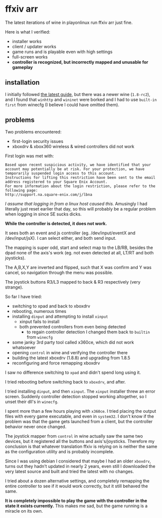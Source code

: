 
# ffxiv arr

The latest iterations of wine in playonlinux run ffxiv arr just fine.

Here is what I verified:

- installer works
- client / updater works
- game runs and is playable even with high settings
- full-screen works
- **controller is recognized, but incorrectly mapped and unusable for gameplay**


## installation

I initially followed [the latest guide](https://appdb.winehq.org/objectManager.php?sClass=version&iId=28853), but there was a newer wine (`1.8-rc2`), and I found that `winhttp` and `wininet` were borked and I had to use `built-in first` from winecfg (I believe I could have omitted them).


## problems

Two problems encountered:

- first-login security issues
- xboxdrv & xbox360 wireless & wired controllers did not work


First login was met with:

	Based upon recent suspicious activity, we have identified that your account may potentially be at risk. For your protection, we have temporarily suspended login access to this account.
	Instructions for lifting this restriction have been sent to the email address registered to your Square Enix Account.
	For more information about the login restriction, please refer to the following page:
	http://support.na.square-enix.com/j/lbna

_I assume that logging in from a linux host caused this._  Amusingly I had literally just reset earlier that day, so this will probably be a regular problem when logging in since SE sucks dicks.


**While the controller is detected, it does not work.**

It sees both an event and js controller (eg. /dev/input/eventX and /dev/input/jsX).  I can select either, and both send input.

The mapping is super odd, start and select map to the LB/RB, besides the dpad none of the axis's work (eg. not even detected at all, LT/RT and both joysticks).

The A,B,X,Y are inverted and flipped, such that X was confirm and Y was cancel, so navigation through the menu was possible.

The joystick buttons R3/L3 mapped to back & R3 respectively (very strange).

So far I have tried:

- switching to xpad and back to xboxdrv
- rebooting, numerous times
- installing `dinput` and attempting to install `xinput`
	- xinput fails to install
	- both prevented controllers from even being detected
		- to regain controller detection I changed them back to `builtin` from `winecfg`
- some janky 3rd party tool called x360ce, which did not work whatsoever
- opening `control` in wine and verifying the controller there
- building the latest xboxdrv (1.8.8) and upgrading from 1.8.5
- reconfiguring and force remapping xboxdrv

I saw no difference switching to `xpad` and didn't spend long using it.

I tried rebooting before switching back to `xboxdrv`, and after.

I tried installing `dinput`, and then `xinput`.  The `xinput` installer threw an error screen.  Suddenly controller detection stopped working altogether, so I unset their dll's in `winecfg`.

I spent more than a few hours playing with `x360ce`.  I tried placing the output files with every game executable, and even in `system32`.  I don't know if the problem was that the game gets launched from a client, but the controller behavior never once changed.

The joystick mapper from `control` in wine actually saw the same two devices, but it registered all the buttons and axis's/joysticks.  Therefore my conclusion is that whatever translation ffxiv is relying on is neither the same as the configuration utility and is probably incomplete.

Since I was using debian I considered that maybe I had an older `xboxdrv`, turns out they hadn't updated in nearly 2 years, even still I downloaded the very latest source and built and tried the latest with no changes.

I tried about a dozen alternative settings, and completely remapping the entire controller to see if it would work correctly, but it still behaved the same.

**It is completely impossible to play the game with the controller in the state it exists currently.**  This makes me sad, but the game running is a miracle on its own.
